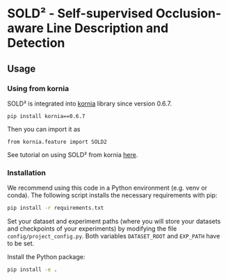 # SOLD² - Self-supervised Occlusion-aware Line Description and Detection

## Usage

### Using from kornia

SOLD² is integrated into [kornia](https://github.com/kornia/kornia) library since version 0.6.7.

 ```
 pip install kornia==0.6.7
 ```

 Then you can import it as 
 ```python3
 from kornia.feature import SOLD2
 ```

 See tutorial on using SOLD² from kornia [here](https://kornia.github.io/tutorials/nbs/line_detection_and_matching_sold2.html).

### Installation

We recommend using this code in a Python environment (e.g. venv or conda). The following script installs the necessary requirements with pip:
```bash
pip install -r requirements.txt
```

Set your dataset and experiment paths (where you will store your datasets and checkpoints of your experiments) by modifying the file `config/project_config.py`. Both variables `DATASET_ROOT` and `EXP_PATH` have to be set.

Install the Python package:
```bash
pip install -e .
```

